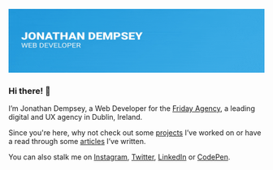 <a href="https://www.jonathandempsey.dev/" target="_blank" rel="noopener noreferrer"><img src="https://github.com/jonathanedempsey/jonathanedempsey/raw/master/jd-banner.gif" alt="Jonathan Dempsey, Web Developer" style="max-width: 100%;" /></a>

### Hi there! 👋

I’m Jonathan Dempsey, a Web Developer for the <a href="https://www.friday.ie/" target="_blank" rel="noopener noreferrer">Friday Agency</a>, a leading digital and UX agency in Dublin, Ireland.

Since you're here, why not check out some <a href="https://www.jonathandempsey.dev/projects/" target="_blank" rel="noopener noreferrer">projects</a> I’ve worked on or have a read through some <a href="https://www.jonathandempsey.dev/journal/" target="_blank" rel="noopener noreferrer">articles</a> I’ve written.

You can also stalk me on <a href="https://www.instagram.com/jonnodempo/" target="blank" rel="noopener noreferrer">Instagram</a>, <a href="https://twitter.com/JonnoDempo" target="blank" rel="noopener noreferrer">Twitter</a>, <a href="https://www.linkedin.com/in/jonathanedempsey/" target="blank" rel="noopener noreferrer">LinkedIn<a/> or <a href="https://codepen.io/jonathanedempsey" target="blank" rel="noopener noreferrer">CodePen</a>.

<!--
**jonathanedempsey/jonathanedempsey** is a ✨ _special_ ✨ repository because its `README.md` (this file) appears on your GitHub profile.

Here are some ideas to get you started:

- 🔭 I’m currently working on ...
- 🌱 I’m currently learning ...
- 👯 I’m looking to collaborate on ...
- 🤔 I’m looking for help with ...
- 💬 Ask me about ...
- 📫 How to reach me: ...
- 😄 Pronouns: ...
- ⚡ Fun fact: ...
-->
